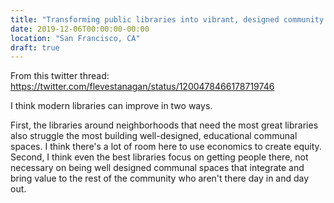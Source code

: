 ```yaml
---
title: "Transforming public libraries into vibrant, designed community spaces"
date: 2019-12-06T00:00:00-00:00
location: "San Francisco, CA"
draft: true
---
```


From this twitter thread: https://twitter.com/flevestanagan/status/1200478466178719746

I think modern libraries can improve in two ways.

First, the libraries around neighborhoods that need the most great libraries also struggle the most building well-designed, educational communal spaces. I think there's a lot of room here to use economics to create equity. Second, I think even the best libraries focus on getting people there, not necessary on being well designed communal spaces that integrate and bring value to the rest of the community who aren't there day in and day out.
